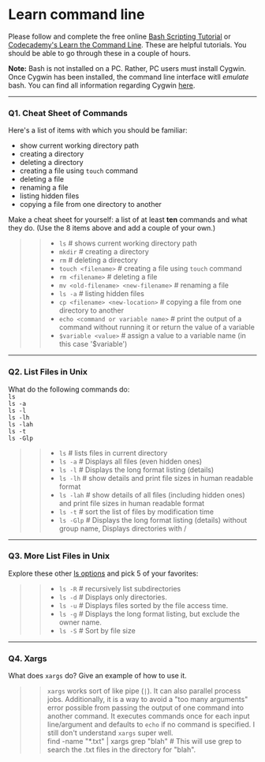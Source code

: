 # Learn command line

Please follow and complete the free online [Bash Scripting Tutorial](https://ryanstutorials.net/bash-scripting-tutorial/) or [Codecademy's Learn the Command Line](https://www.codecademy.com/learn/learn-the-command-line). These are helpful tutorials. You should be able to go through these in a couple of hours.

**Note:** Bash is not installed on a PC. Rather, PC users must install Cygwin. Once Cygwin has been installed, the command line interface witll _emulate_ bash. You can find all information regarding Cygwin [here](https://www.cygwin.com/).

---

### Q1.  Cheat Sheet of Commands  

Here's a list of items with which you should be familiar:  
* show current working directory path
* creating a directory
* deleting a directory
* creating a file using `touch` command
* deleting a file
* renaming a file
* listing hidden files
* copying a file from one directory to another

Make a cheat sheet for yourself: a list of at least **ten** commands and what they do.  (Use the 8 items above and add a couple of your own.)  

> > * `ls` # shows current working directory path
> > * `mkdir` # creating a directory
> > * `rm` # deleting a directory
> > * `touch <filename>` # creating a file using `touch` command
> > * `rm <filename>` # deleting a file
> > * `mv <old-filename> <new-filename>` # renaming a file
> > * `ls -a` # listing hidden files
> > * `cp <filename> <new-location>` # copying a file from one directory to another
> > * `echo <command or variable name>` # print the output of a command without running it or return the value of a variable 
> > * `$variable <value>` # assign a value to a variable name (in this case '$variable')

---

### Q2.  List Files in Unix   

What do the following commands do:  
`ls`  
`ls -a`  
`ls -l`  
`ls -lh`  
`ls -lah`  
`ls -t`  
`ls -Glp`  

> > * `ls` # lists files in current directory  
> > * `ls -a`  # Displays all files (even hidden ones) 
> > * `ls -l`  # Displays the long format listing (details) 
> > * `ls -lh`  # show details and print file sizes in human readable format 
> > * `ls -lah` #  show details of all files (including hidden ones) and print file sizes in human readable format
> > * `ls -t` # sort the list of files by modification time 
> > * `ls -Glp` # Displays the long format listing (details) without group name, Displays directories with /  


---

### Q3.  More List Files in Unix  

Explore these other [ls options](http://www.techonthenet.com/unix/basic/ls.php) and pick 5 of your favorites:

> > * `ls -R` # recursively list subdirectories
> > * `ls -d` # Displays only directories.
> > * `ls -u` # Displays files sorted by the file access time.
> > * `ls -g` # Displays the long format listing, but exclude the owner name.
> > * `ls -S` # Sort by file size

---

### Q4.  Xargs   

What does `xargs` do? Give an example of how to use it.

> > `xargs` works sort of like pipe (`|`). It can also parallel process jobs. Additionally, it is a way to avoid a "too many arguments" error possible from passing the output of one command into another command. It executes commands once for each input line/argument and defaults to `echo` if no command is specified. I still don't understand `xargs` super well.  
>> find -name "*.txt" | xargs grep "blah" # This will use grep to search the .txt files in the directory for "blah".

 

